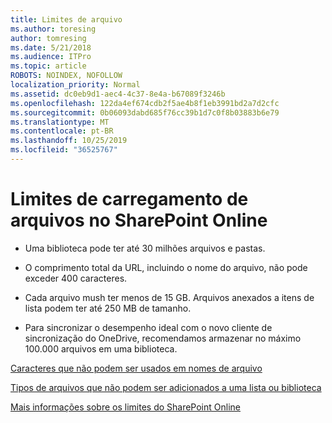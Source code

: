 ```yaml
---
title: Limites de arquivo
ms.author: toresing
author: tomresing
ms.date: 5/21/2018
ms.audience: ITPro
ms.topic: article
ROBOTS: NOINDEX, NOFOLLOW
localization_priority: Normal
ms.assetid: dc0eb9d1-aec4-4c37-8e4a-b67089f3246b
ms.openlocfilehash: 122da4ef674cdb2f5ae4b8f1eb3991bd2a7d2cfc
ms.sourcegitcommit: 0b06093dabd685f76cc39b1d7c0f8b03883b6e79
ms.translationtype: MT
ms.contentlocale: pt-BR
ms.lasthandoff: 10/25/2019
ms.locfileid: "36525767"
---
```

# <a name="file-upload-limits-in-sharepoint-online"></a>Limites de carregamento de arquivos no SharePoint Online

- Uma biblioteca pode ter até 30 milhões arquivos e pastas.
    
- O comprimento total da URL, incluindo o nome do arquivo, não pode exceder 400 caracteres.
    
- Cada arquivo mush ter menos de 15 GB. Arquivos anexados a itens de lista podem ter até 250 MB de tamanho.
    
- Para sincronizar o desempenho ideal com o novo cliente de sincronização do OneDrive, recomendamos armazenar no máximo 100.000 arquivos em uma biblioteca. 
    
[Caracteres que não podem ser usados em nomes de arquivo](https://go.microsoft.com/fwlink/?linkid=866430)
  
[Tipos de arquivos que não podem ser adicionados a uma lista ou biblioteca](https://go.microsoft.com/fwlink/?linkid=273757)
  
[Mais informações sobre os limites do SharePoint Online](https://go.microsoft.com/fwlink/?linkid=271273)
  

